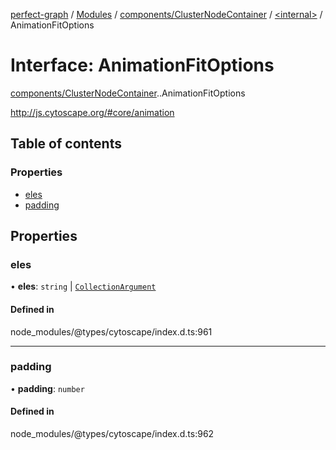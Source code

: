 [perfect-graph](../README.md) / [Modules](../modules.md) / [components/ClusterNodeContainer](../modules/components_ClusterNodeContainer.md) / [<internal\>](../modules/components_ClusterNodeContainer._internal_.md) / AnimationFitOptions

# Interface: AnimationFitOptions

[components/ClusterNodeContainer](../modules/components_ClusterNodeContainer.md).[<internal>](../modules/components_ClusterNodeContainer._internal_.md).AnimationFitOptions

http://js.cytoscape.org/#core/animation

## Table of contents

### Properties

- [eles](components_ClusterNodeContainer._internal_.AnimationFitOptions.md#eles)
- [padding](components_ClusterNodeContainer._internal_.AnimationFitOptions.md#padding)

## Properties

### eles

• **eles**: `string` \| [`CollectionArgument`](../modules/components_ClusterNodeContainer._internal_.md#collectionargument)

#### Defined in

node_modules/@types/cytoscape/index.d.ts:961

___

### padding

• **padding**: `number`

#### Defined in

node_modules/@types/cytoscape/index.d.ts:962
